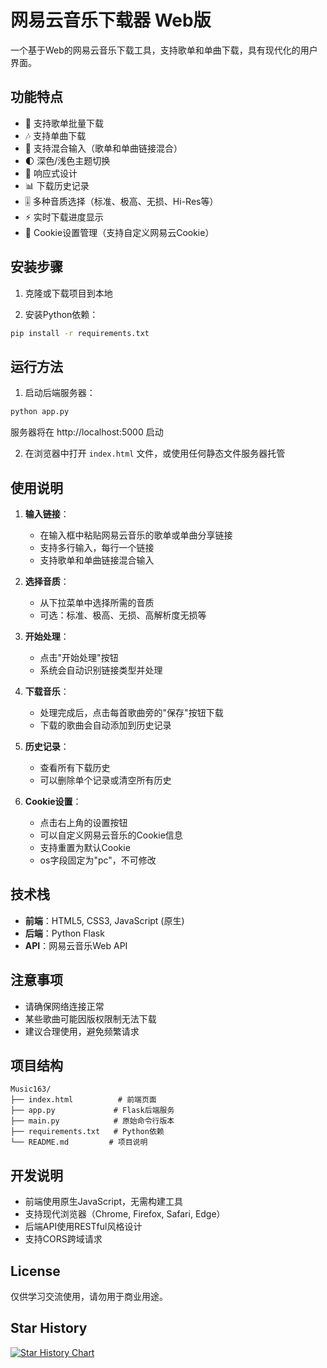 # 网易云音乐下载器 Web版

一个基于Web的网易云音乐下载工具，支持歌单和单曲下载，具有现代化的用户界面。

## 功能特点

- 🎵 支持歌单批量下载
- 🎶 支持单曲下载
- 🎨 支持混合输入（歌单和单曲链接混合）
- 🌓 深色/浅色主题切换
- 📱 响应式设计
- 📊 下载历史记录
- 🎚️ 多种音质选择（标准、极高、无损、Hi-Res等）
- ⚡ 实时下载进度显示
- 🔧 Cookie设置管理（支持自定义网易云Cookie）

## 安装步骤

1. 克隆或下载项目到本地

2. 安装Python依赖：
```bash
pip install -r requirements.txt
```

## 运行方法

1. 启动后端服务器：
```bash
python app.py
```
服务器将在 http://localhost:5000 启动

2. 在浏览器中打开 `index.html` 文件，或使用任何静态文件服务器托管

## 使用说明

1. **输入链接**：
   - 在输入框中粘贴网易云音乐的歌单或单曲分享链接
   - 支持多行输入，每行一个链接
   - 支持歌单和单曲链接混合输入

2. **选择音质**：
   - 从下拉菜单中选择所需的音质
   - 可选：标准、极高、无损、高解析度无损等

3. **开始处理**：
   - 点击"开始处理"按钮
   - 系统会自动识别链接类型并处理

4. **下载音乐**：
   - 处理完成后，点击每首歌曲旁的"保存"按钮下载
   - 下载的歌曲会自动添加到历史记录

5. **历史记录**：
   - 查看所有下载历史
   - 可以删除单个记录或清空所有历史

6. **Cookie设置**：
   - 点击右上角的设置按钮
   - 可以自定义网易云音乐的Cookie信息
   - 支持重置为默认Cookie
   - os字段固定为"pc"，不可修改

## 技术栈

- **前端**：HTML5, CSS3, JavaScript (原生)
- **后端**：Python Flask
- **API**：网易云音乐Web API

## 注意事项

- 请确保网络连接正常
- 某些歌曲可能因版权限制无法下载
- 建议合理使用，避免频繁请求

## 项目结构

```
Music163/
├── index.html          # 前端页面
├── app.py             # Flask后端服务
├── main.py            # 原始命令行版本
├── requirements.txt   # Python依赖
└── README.md         # 项目说明
```

## 开发说明

- 前端使用原生JavaScript，无需构建工具
- 支持现代浏览器（Chrome, Firefox, Safari, Edge）
- 后端API使用RESTful风格设计
- 支持CORS跨域请求

## License

仅供学习交流使用，请勿用于商业用途。

## Star History

<a href="https://www.star-history.com/#Jimbera/Music163&Date">
 <picture>
   <source media="(prefers-color-scheme: dark)" srcset="https://api.star-history.com/svg?repos=Jimbera/Music163&type=Date&theme=dark" />
   <source media="(prefers-color-scheme: light)" srcset="https://api.star-history.com/svg?repos=Jimbera/Music163&type=Date" />
   <img alt="Star History Chart" src="https://api.star-history.com/svg?repos=Jimbera/Music163&type=Date" />
 </picture>
</a>
